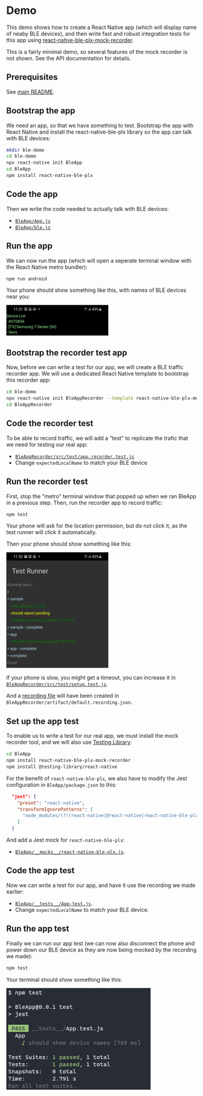 # Demo

This demo shows how to create a React Native app (which will display name of neaby BLE devices),
and then write fast and robust integration tests for this app using [react-native-ble-plx-mock-recorder](https://www.npmjs.com/package/react-native-ble-plx-mock-recorder/).

This is a fairly minimal demo, so several features of the mock recorder is not shown. See the API documentation for details.

## Prerequisites

See [main README](../README.md#prerequisites).

## Bootstrap the app

We need an app, so that we have something to test. Bootstrap the app with React Native and install the react-native-ble-plx library so the app can talk with BLE devices:

```bash
mkdir ble-demo
cd ble-demo
npx react-native init BleApp
cd BleApp
npm install react-native-ble-plx
```

## Code the app

Then we write the code needed to actually talk with BLE devices:

- [`BleApp/App.js`](./BleApp/App.js)
- [`BleApp/ble.js`](./BleApp/ble.js)

## Run the app

We can now run the app (which will open a seperate terminal window with the React Native metro bundler):

```bash
npm run android
```

Your phone should show something like this, with names of BLE devices near you:

![](./images/bleApp.png)

## Bootstrap the recorder test app

Now, before we can write a test for our app, we will create a BLE traffic recorder app. We will use a dedicated React Native template to bootstrap this recorder app:

```bash
cd ble-demo
npx react-native init BleAppRecorder --template react-native-ble-plx-mock-recorder-mocha-template
cd BleAppRecorder
```

## Code the recorder test

To be able to record traffic, we will add a "test" to replicate the trafic that we need for testing our real app:

- [`BleAppRecorder/src/test/app.recorder.test.js`](./BleAppRecorder/src/test/app.recorder.test.js)
- Change `expectedLocalName` to match your BLE device

## Run the recorder test

First, stop the "metro" terminal window that popped up when we ran BleApp in a previous step. Then, run the recorder app to record traffic:

```bash
npm test
```

Your phone will ask for the location permission, but do not click it, as the test runner will click it automatically.

Then your phone should show something like this:

![](./images/bleAppRecorder.png)

If your phone is slow, you might get a timeout, you can increase it in [`BleAppRecorder/src/test/setup.test.js`](./BleAppRecorder/src/test/setup.test.js).

And a [recording file](./BleAppRecorder/artifact/default.recording.json) will have been created in `BleAppRecorder/artifact/default.recording.json`.

## Set up the app test

To enable us to write a test for our real app, we must install the mock recorder tool, and we will also use [Testing Library](https://testing-library.com/):

```bash
cd BleApp
npm install react-native-ble-plx-mock-recorder
npm install @testing-library/react-native
```

For the benefit of `react-native-ble-plx`, we also have to modify the Jest configuration in `BleApp/package.json` to this:

```json
  "jest": {
    "preset": "react-native",
    "transformIgnorePatterns": [
      "node_modules/(?!(react-native|@react-native|react-native-ble-plx|react-native-ble-plx-mock-recorder)/)"
    ]
  }
```

And add a Jest mock for `react-native-ble-plx`:

- [`BleApp/__mocks__/react-native-ble-plx.js`](./BleApp/__mocks__/react-native-ble-plx.js).

## Code the app test

Now we can write a test for our app, and have it use the recording we made earlier:

- [`BleApp/__tests__/App-test.js`](./BleApp/__tests__/App-test.js).
- Change `expectedLocalName` to match your BLE device.

## Run the app test

Finally we can run our app test (we can now also disconnect the phone and power down our BLE device as they are now being mocked by the recording we made):

```bash
npm test
```

Your terminal should show something like this:

![](./images/App-test.png)
